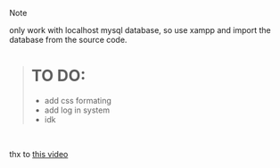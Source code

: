 > [!NOTE]
> only work with localhost mysql database, so use xampp and import the database from the source code. <br>


> # TO DO:
> - add css formating
> - add log in system
> - idk
<br>

thx to [this video](https://youtu.be/Ojk70Ag8Ofs?list=PL0eyrZgxdwhwwQQZA79OzYwl5ewA7HQih)
